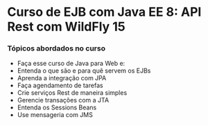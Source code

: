 # Curso de EJB com Java EE 8: API Rest com WildFly 15

### Tópicos abordados no curso

- Faça esse curso de Java para Web e:
- Entenda o que são e para quê servem os EJBs
- Aprenda a integração com JPA
- Faça agendamento de tarefas
- Crie serviços Rest de maneira simples
- Gerencie transações com a JTA
- Entenda os Sessions Beans
- Use mensageria com JMS
